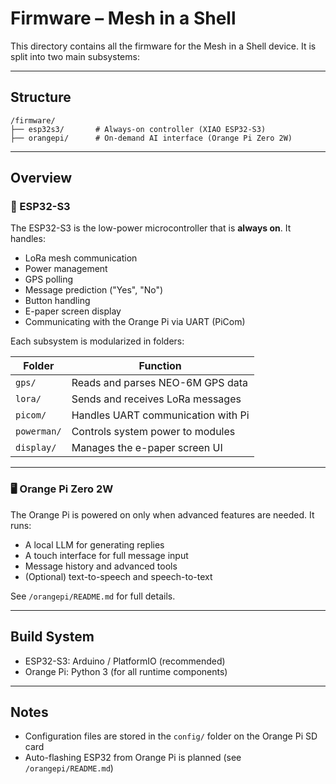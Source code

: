 
# Firmware – Mesh in a Shell

This directory contains all the firmware for the Mesh in a Shell device. It is split into two main subsystems:

---

## Structure

```
/firmware/
├── esp32s3/       # Always-on controller (XIAO ESP32-S3)
├── orangepi/      # On-demand AI interface (Orange Pi Zero 2W)
```

---

## Overview

### 🧠 ESP32-S3

The ESP32-S3 is the low-power microcontroller that is **always on**. It handles:

- LoRa mesh communication
- Power management
- GPS polling
- Message prediction ("Yes", "No")
- Button handling
- E-paper screen display
- Communicating with the Orange Pi via UART (PiCom)

Each subsystem is modularized in folders:

| Folder      | Function                             |
|-------------|--------------------------------------|
| `gps/`      | Reads and parses NEO-6M GPS data     |
| `lora/`     | Sends and receives LoRa messages     |
| `picom/`    | Handles UART communication with Pi   |
| `powerman/` | Controls system power to modules     |
| `display/`  | Manages the e-paper screen UI        |

---

### 🖥️ Orange Pi Zero 2W

The Orange Pi is powered on only when advanced features are needed. It runs:

- A local LLM for generating replies
- A touch interface for full message input
- Message history and advanced tools
- (Optional) text-to-speech and speech-to-text

See `/orangepi/README.md` for full details.

---

## Build System

- ESP32-S3: Arduino / PlatformIO (recommended)
- Orange Pi: Python 3 (for all runtime components)

---

## Notes

- Configuration files are stored in the `config/` folder on the Orange Pi SD card
- Auto-flashing ESP32 from Orange Pi is planned (see `/orangepi/README.md`)
